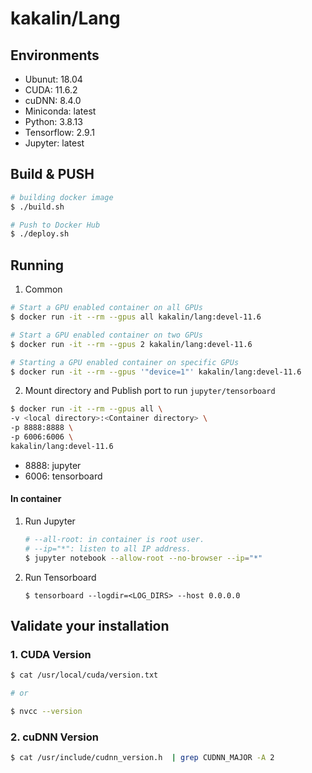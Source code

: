 # kakalin/Lang

## Environments

- Ubunut: 18.04
- CUDA: 11.6.2
- cuDNN: 8.4.0
- Miniconda: latest
- Python: 3.8.13
- Tensorflow: 2.9.1
- Jupyter: latest

## Build & PUSH

```bash
# building docker image
$ ./build.sh

# Push to Docker Hub
$ ./deploy.sh
```

## Running

1. Common

```bash
# Start a GPU enabled container on all GPUs
$ docker run -it --rm --gpus all kakalin/lang:devel-11.6 

# Start a GPU enabled container on two GPUs
$ docker run -it --rm --gpus 2 kakalin/lang:devel-11.6

# Starting a GPU enabled container on specific GPUs
$ docker run -it --rm --gpus '"device=1"' kakalin/lang:devel-11.6
```

2. Mount directory and Publish port to run `jupyter/tensorboard`

```bash
$ docker run -it --rm --gpus all \
-v <local directory>:<Container directory> \
-p 8888:8888 \ 
-p 6006:6006 \
kakalin/lang:devel-11.6
```
   - 8888: jupyter
   - 6006: tensorboard

#### In container

1. Run Jupyter
   
    ```bash
    # --all-root: in container is root user.
    # --ip="*": listen to all IP address.
    $ jupyter notebook --allow-root --no-browser --ip="*"
    ```

2. Run Tensorboard

    ```
    $ tensorboard --logdir=<LOG_DIRS> --host 0.0.0.0 
    ```

## Validate your installation

### 1. CUDA Version

```bash
$ cat /usr/local/cuda/version.txt

# or

$ nvcc --version
```

### 2. cuDNN Version

```bash
$ cat /usr/include/cudnn_version.h  | grep CUDNN_MAJOR -A 2
```
